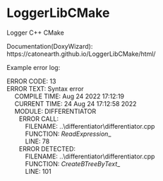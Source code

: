 # LoggerLibCMake
Logger C++ CMake
<p>Documentation(DoxyWizard):  https://catonearth.github.io/LoggerLibCMake/html/<p>

<p>
Example error log:  
  
ERROR CODE: 13  
ERROR TEXT: Syntax error  
	&emsp; COMPILE TIME: Aug  24 2022 17:12:19  
	&emsp; CURRENT TIME: 24 Aug  24 17:12:58 2022  
	&emsp; MODULE: DIFFERENTIATOR  
		&emsp;&emsp;ERROR CALL:  
			&emsp;&emsp;&emsp;FILENAME: ..\differentiator\differentiator.cpp  
			&emsp;&emsp;&emsp;FUNCTION: _ReadExpression__  
			&emsp;&emsp;&emsp;LINE: 78  
		&emsp;&emsp;ERROR DETECTED:  
			&emsp;&emsp;&emsp;FILENAME: ..\differentiator\differentiator.cpp  
			&emsp;&emsp;&emsp;FUNCTION: _CreateBTreeByText__  
			&emsp;&emsp;&emsp;LINE: 101  
<p>
